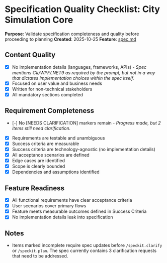 # Specification Quality Checklist: City Simulation Core

**Purpose**: Validate specification completeness and quality before proceeding to planning
**Created**: 2025-10-25
**Feature**: [spec.md](specs/1-city-simulation-core/spec.md)

## Content Quality

- [X] No implementation details (languages, frameworks, APIs) - *Spec mentions C#/WPF/.NET9 as required by the prompt, but not in a way that dictates implementation choices within the spec itself.*
- [X] Focused on user value and business needs
- [X] Written for non-technical stakeholders
- [X] All mandatory sections completed

## Requirement Completeness

- [-] No [NEEDS CLARIFICATION] markers remain - *Progress made, but 2 items still need clarification.*
- [X] Requirements are testable and unambiguous
- [X] Success criteria are measurable
- [X] Success criteria are technology-agnostic (no implementation details)
- [X] All acceptance scenarios are defined
- [X] Edge cases are identified
- [X] Scope is clearly bounded
- [X] Dependencies and assumptions identified

## Feature Readiness

- [X] All functional requirements have clear acceptance criteria
- [X] User scenarios cover primary flows
- [X] Feature meets measurable outcomes defined in Success Criteria
- [X] No implementation details leak into specification

## Notes

- Items marked incomplete require spec updates before `/speckit.clarify` or `/speckit.plan`. The spec currently contains 3 clarification requests that need to be addressed.